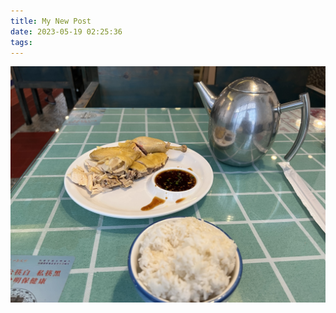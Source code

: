 ```yaml
---
title: My New Post
date: 2023-05-19 02:25:36
tags:
---
```


![你想输入的替代文字](My-New-Post/IMG_6537.jpeg)
